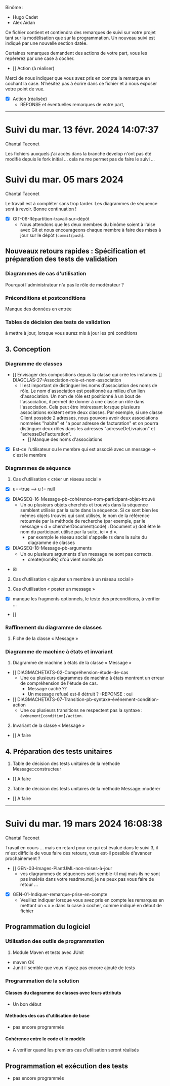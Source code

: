 Binôme :
* Hugo Cadet
* Alex Aïdan

Ce fichier contient et contiendra des remarques de suivi sur votre
projet tant sur la modélisation que sur la programmation. Un nouveau
suivi est indiqué par une nouvelle section datée.

Certaines remarques demandent des actions de votre part, vous les
repérerez par une case à cocher.

- []  Action (à réaliser) 

Merci de nous indiquer que vous avez pris en compte la remarque en
cochant la case. N'hésitez pas à écrire dans ce fichier et à nous
exposer votre point de vue.

- [x] Action (réalisée)
    - RÉPONSE et éventuelles remarques de votre part, 

 ---
# Suivi du mar. 13 févr. 2024 14:07:37
Chantal Taconet

Les fichiers auxquels j'ai accès dans la branche develop n'ont pas été modifié  depuis le fork initial ... cela ne me permet pas de faire le suivi ... 

# Suivi du mar. 05 mars 2024 
Chantal Taconet


Le travail est à compléter sans trop tarder. 
Les diagrammes de séquence sont à revoir. 
Bonne continuation ! 

* [x] GIT-06-Répartition-travail-sur-dépôt
    * Nous attendons que les deux membres du binôme soient à l'aise
      avec Git et nous encourageons chaque membre à faire des mises à
      jour sur le dépôt (`commit`/`push`).


## Nouveaux retours rapides : Spécification et préparation des tests de validation


### Diagrammes de cas d'utilisation
Pourquoi l'administrateur n'a pas le rôle de modérateur ? 

### Préconditions et postconditions
Manque des données en entrée 
### Tables de décision des tests de validation
à mettre à jour, lorsque vous aurez mis à jour les pré conditions 

## 3. Conception

### Diagramme de classes

- [] Envisager des compositions depuis la classe qui crée les instances 
 [] DIAGCLAS-27-Association-role-et-nom-association
    * Il est important de distinguer les noms d'association des noms
      de rôle. Le nom d'association est positionné au milieu d'un lien
      d'association. Un nom de rôle est positionné à un bout de
      l'association, il permet de donner à une classe un rôle dans
      l'association. Cela peut être intéressant lorsque plusieurs
      associations existent entre deux classes. Par exemple, si une
      classe Client possède 2 adresses, nous pouvons avoir deux
      associations nommées "habite" et "a pour adresse de facturation"
      et on pourra distinguer deux rôles dans les adresses
      "adresseDeLivraison" et "adresseDeFacturation".
      - [] Manque des noms d'associations

- [x] Est-ce l'utilisateur ou le membre qui est associé avec un  message -> c'est le membre


### Diagrammes de séquence

1. Cas d'utilisation « créer un réseau social »
- [x] u==true --> u != null 
* [x] DIAGSEQ-16-Message-pb-cohérence-nom-participant-objet-trouvé
    * Un ou plusieurs objets cherchés et trouvés dans la séquence
      semblent utilisés par la suite dans la séquence. Si ce sont bien
      les mêmes objets trouvés qui sont utilisés, le nom de la
      référence retournée par la méthode de recherche (par exemple,
      par le message « d = chercherDocument(code) : Document ») doit
      être le nom du participant utilisé par la suite, ici « d ».
      * par exemple le réseau social s'appelle rs dans la suite du diagramme de classes 
* [x] DIAGSEQ-18-Message-pb-arguments
    * Un ou plusieurs arguments d'un message ne sont pas corrects.
	  * create(nomRs) d'où vient nomRs pb 

	  
- [x] 

2. Cas d'utilisation « ajouter un membre à un réseau social »



3. Cas d'utilisation « poster un message »

- [x] manque les fragments optionnels, le teste des préconditions, à vérifier ... 

- [] 

### Raffinement du diagramme de classes

1. Fiche de la classe « Message »



### Diagramme de machine à états et invariant

1. Diagramme de machine à états de la classe « Message »
* [] DIAGMACHETATS-02-Compréhension-étude-de-cas
    * Une ou plusieurs diagrammes de machine à états montrent un
      erreur de compréhension de l'étude de cas.
      * Message caché ?? 
	  * Un message refusé est-il détruit ? 
    -REPONSE : oui
* [] DIAGMACHETATS-07-Transition-pb-syntaxe-événement-condition-action
    * Une ou plusieurs transitions ne respectent pas la
      syntaxe : `événement[condition]/action`.


2. Invariant de la classe « Message »

- [] A faire 

## 4. Préparation des tests unitaires

1. Table de décision des tests unitaires de la méthode Message::constructeur

- [] A faire 

2. Table de décision des tests unitaires de la méthode Message::modérer

- [] A faire 
 
---
# Suivi du mar. 19 mars 2024 16:08:38
Chantal Taconet

Travail en cours ... mais en retard pour ce qui est évalué dans le suivi 3, il m'est difficile de vous faire des retours, vous est-il possible d'avancer prochainement ? 

- [] GEN-03-Images-PlantUML-non-mises-à-jour
  - vos diagrammes de séquences sont semble-til maj mais ils ne sont pas insérés dans votre readme.md, je ne peux pas vous faire de retour ...
- [x] GEN-01-Indiquer-remarque-prise-en-compte
  - Veuillez indiquer lorsque vous avez pris en compte les remarques en mettant un « x » dans la case à cocher, comme indiqué en début de fichier
  
## Programmation du logiciel

### Utilisation des outils de programmation

1. Module Maven et tests avec JUnit
- maven OK 
- Junit il semble que vous n'ayez pas encore ajouté de tests 

### Programmation de la solution

#### Classes du diagramme de classes avec leurs attributs

- Un bon début

#### Méthodes des cas d'utilisation de base

- pas encore programmés

#### Cohérence entre le code et le modèle

- A vérifier quand les premiers cas d'utilisation seront réalisés


## Programmation et exécution des tests

- pas encore programmés
